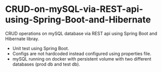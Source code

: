# CRUD-on-mySQL-via-REST-api-using-Spring-Boot-and-Hibernate
CRUD operations on mySQL database via REST api using Spring Boot and Hibernate libray.

* Unit test using Spring Boot.
* Configs are not hardcoded instead configured using properties file.
* mySQL running on docker with persistent volume with two different databases (prod db and test db).

